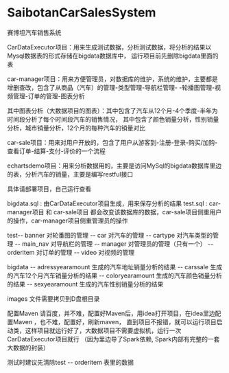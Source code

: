 # SaibotanCarSalesSystem
赛博坦汽车销售系统

CarDataExecutor项目：用来生成测试数据，分析测试数据，将分析的结果以Mysql数据表的形式存储在bigdata数据库中，
运行项目前先删除bigdata里面的表

car-manager项目：用来方便管理员，对数据库的维护，系统的维护，主要都是增删查改，包含了从商品（汽车）的管理-类型管理-导航栏管理-
-轮播图管理-视频管理-订单的管理-图表分析

其中图表分析（大数据项目的图表）：其中包含了汽车从12个月-4个季度-半年为时间段分析了每个时间段汽车的销售情况，
其中包含了颜色销量分析，性别销量分析，城市销量分析，12个月的每种汽车的销量对比

car-sale项目：用来对用户开放的，包含了用户从游客到-注册-登录-购买/加购-查看订单-结算-支付-评价的一个流程

echartsdemo项目：用来分析数据用的，主要是访问MySql的bigdata数据库里边的表，分析汽车的销量，主要是编写restful接口

具体请部署项目，自己运行查看

bigdata.sql : 由CarDataExecutor项目生成，用来保存分析的结果
test.sql : car-manager项目 和 car-sale项目 都会改变该数据库的数据，car-sale项目侧重用户的操作，car-manager项目侧重管理员的操作

test-- banner 对轮番图的管理
      -- car 对汽车的管理
      -- cartype 对汽车类型的管理
      -- main_nav 对导航栏的管理
      -- manager 对管理员的管理（只有一个）
      -- orderitem 对订单的管理
      -- video 对视频的管理

bigdata --  adressyearamount 生成的汽车地址销量分析的结果
              -- carssale 生成的汽车12个月汽车销量分析的结果
              -- coloryearamount 生成的汽车颜色销量分析的结果
              -- sexyearamount 生成的汽车性别销量分析的结果

images 文件需要拷贝到D盘根目录

配置Maven 请百度，并不难，配置好Maven后，用idea打开项目，在idea里边配置Maven ，也不难，配置好，刷新maven，
直到项目不报错，就可以运行项目启动类，这样项目就运行好了，大数据项目不需要虚拟机，运行一次CarDataExecutor项目就行
（因为里边导了Spark依赖, Spark内部有完整的一套大数据的封装）

测试时建议先清除test  -- orderitem 表里的数据
